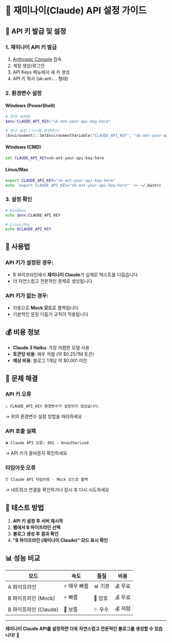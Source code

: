 # 🧠 재미나이(Claude) API 설정 가이드

## 🔑 API 키 발급 및 설정

### 1. **재미나이 API 키 발급**
1. [Anthropic Console](https://console.anthropic.com/) 접속
2. 계정 생성/로그인
3. API Keys 메뉴에서 새 키 생성
4. API 키 복사 (sk-ant-... 형태)

### 2. **환경변수 설정**

#### **Windows (PowerShell)**
```powershell
# 현재 세션용
$env:CLAUDE_API_KEY="sk-ant-your-api-key-here"

# 영구 설정 (시스템 환경변수)
[Environment]::SetEnvironmentVariable("CLAUDE_API_KEY", "sk-ant-your-api-key-here", "User")
```

#### **Windows (CMD)**
```cmd
set CLAUDE_API_KEY=sk-ant-your-api-key-here
```

#### **Linux/Mac**
```bash
export CLAUDE_API_KEY="sk-ant-your-api-key-here"
echo 'export CLAUDE_API_KEY="sk-ant-your-api-key-here"' >> ~/.bashrc
```

### 3. **설정 확인**
```bash
# Windows
echo $env:CLAUDE_API_KEY

# Linux/Mac
echo $CLAUDE_API_KEY
```

## 🚀 사용법

### **API 키가 설정된 경우:**
- B 파이프라인에서 **재미나이 Claude**가 실제로 텍스트를 다듬습니다
- 더 자연스럽고 전문적인 문체로 생성됩니다

### **API 키가 없는 경우:**
- 자동으로 **Mock 모드**로 폴백됩니다
- 기본적인 문장 다듬기 규칙이 적용됩니다

## 💰 비용 정보

- **Claude 3 Haiku**: 가장 저렴한 모델 사용
- **토큰당 비용**: 매우 저렴 (약 $0.25/1M 토큰)
- **예상 비용**: 블로그 1개당 약 $0.001 미만

## 🔧 문제 해결

### **API 키 오류**
```
⚠️ CLAUDE_API_KEY 환경변수가 설정되지 않았습니다.
```
→ 위의 환경변수 설정 방법을 따라하세요

### **API 호출 실패**
```
❌ Claude API 오류: 401 - Unauthorized
```
→ API 키가 올바른지 확인하세요

### **타임아웃 오류**
```
⏰ Claude API 타임아웃 - Mock 모드로 폴백
```
→ 네트워크 연결을 확인하거나 잠시 후 다시 시도하세요

## 🎯 테스트 방법

1. **API 키 설정 후 서버 재시작**
2. **웹에서 B 파이프라인 선택**
3. **블로그 생성 후 결과 확인**
4. **"B 파이프라인 (재미나이 Claude)" 모드 표시 확인**

## 📊 성능 비교

| 모드 | 속도 | 품질 | 비용 |
|------|------|------|------|
| A 파이프라인 | ⚡ 매우 빠름 | 📊 기본 | 💰 무료 |
| B 파이프라인 (Mock) | ⚡ 빠름 | 📝 양호 | 💰 무료 |
| B 파이프라인 (Claude) | 🐌 보통 | ✨ 우수 | 💰 저렴 |

---

**재미나이 Claude API를 설정하면 더욱 자연스럽고 전문적인 블로그를 생성할 수 있습니다!** 🎉
